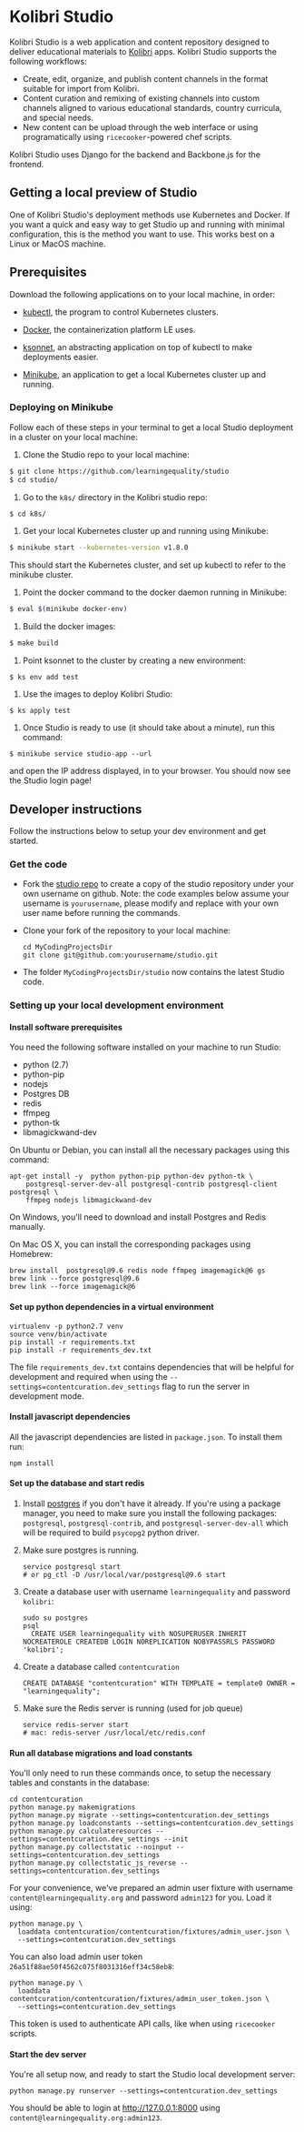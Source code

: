 # Kolibri Studio

Kolibri Studio is a web application and content repository designed to deliver
educational materials to [Kolibri](http://learningequality.org/kolibri/) apps.
Kolibri Studio supports the following workflows:
  - Create, edit, organize, and publish content channels in the format suitable
    for import from Kolibri.
  - Content curation and remixing of existing channels into custom channels 
    aligned to various educational standards, country curricula, and special needs.
  - New content can be upload through the web interface or using programatically
    using `ricecooker`-powered chef scripts.

Kolibri Studio uses Django for the backend and Backbone.js for the frontend.


## Getting a local preview of Studio

One of Kolibri Studio's deployment methods use Kubernetes and Docker. If you want a 
quick and easy way to get Studio up and running with minimal configuration,
this is the method you want to use. This works best on a Linux or MacOS machine.

## Prerequisites

Download the following applications on to your local machine, in order:

- [kubectl](https://kubernetes.io/docs/tasks/tools/install-kubectl/), the program 
to control Kubernetes clusters.

- [Docker](https://docs.docker.com/install/), the containerization platform LE uses.

- [ksonnet](https://ksonnet.io/#get-started), an abstracting application on top
  of kubectl to make deployments easier.

- [Minikube](https://github.com/kubernetes/minikube#installation), an 
application to get a local Kubernetes cluster up and running.


### Deploying on Minikube

Follow each of these steps in your terminal to get a local Studio deployment 
in a cluster on your local machine:

  1. Clone the Studio repo to your local machine:
  

  ```bash
  $ git clone https://github.com/learningequality/studio
  $ cd studio/
  ```
  
  1. Go to the `k8s/` directory in the Kolibri studio repo:

  ```bash
  $ cd k8s/
  ```

  1. Get your local Kubernetes cluster up and running using Minikube:
  
  ```bash
  $ minikube start --kubernetes-version v1.8.0
  ```
  
  This should start the Kubernetes cluster, and set up kubectl to 
  refer to the minikube cluster.
  
  1. Point the docker command to the docker daemon running in Minikube:

  ```bash
  $ eval $(minikube docker-env)
  ```
  
  1. Build the docker images:

  ```bash
  $ make build
  ```
  
  1. Point ksonnet to the cluster by creating a new environment:

  ```
  $ ks env add test
  ```

  1. Use the images to deploy Kolibri Studio:
  
  ```
  $ ks apply test
  ```
  
  1. Once Studio is ready to use (it should take about a minute), run this command:
  
  ```
  $ minikube service studio-app --url
  ```
  
  and open the IP address displayed, in to your browser. You should now see the Studio login page!
  


## Developer instructions

Follow the instructions below to setup your dev environment and get started.


### Get the code

  - Fork the [studio repo](https://github.com/learningequality/studio) to create
    a copy of the studio repository under your own username on github.
    Note: the code examples below assume your username is `yourusername`, please
    modify and replace with your own user name before running the commands.

  - Clone your fork of the repository to your local machine:
         
        cd MyCodingProjectsDir
        git clone git@github.com:yourusername/studio.git

  - The folder `MyCodingProjectsDir/studio` now contains the latest Studio code.



### Setting up your local development environment

#### Install software prerequisites

You need the following software installed on your machine to run Studio:
  - python (2.7)
  - python-pip
  - nodejs
  - Postgres DB
  - redis
  - ffmpeg
  - python-tk
  - libmagickwand-dev


On Ubuntu or Debian, you can install all the necessary packages using this command:

    apt-get install -y  python python-pip python-dev python-tk \
        postgresql-server-dev-all postgresql-contrib postgresql-client postgresql \
        ffmpeg nodejs libmagickwand-dev

On Windows, you'll need to download and install Postgres and Redis manually.

On Mac OS X, you can install the corresponding packages using Homebrew:

    brew install  postgresql@9.6 redis node ffmpeg imagemagick@6 gs
    brew link --force postgresql@9.6
    brew link --force imagemagick@6



#### Set up python dependencies in a virtual environment

    virtualenv -p python2.7 venv
    source venv/bin/activate
    pip install -r requirements.txt
    pip install -r requirements_dev.txt

The file `requirements_dev.txt` contains dependencies that will be helpful for
development and required when using the `--settings=contentcuration.dev_settings`
flag to run the server in development mode.


#### Install javascript dependencies

All the javascript dependencies are listed in `package.json`. To install them run:

    npm install



#### Set up the database and start redis

  1. Install [postgres](https://www.postgresql.org/download/) if you don't have
     it already. If you're using a package manager, you need to make sure you install
     the following packages: `postgresql`, `postgresql-contrib`, and `postgresql-server-dev-all`
     which will be required to build `psycopg2` python driver.

  2. Make sure postgres is running. 
     
         service postgresql start
         # or pg_ctl -D /usr/local/var/postgresql@9.6 start
     
  3. Create a database user with username `learningequality` and password `kolibri`:
     
         sudo su postgres
         psql
           CREATE USER learningequality with NOSUPERUSER INHERIT NOCREATEROLE CREATEDB LOGIN NOREPLICATION NOBYPASSRLS PASSWORD 'kolibri';

  4. Create a database called `contentcuration`
     
         CREATE DATABASE "contentcuration" WITH TEMPLATE = template0 OWNER = "learningequality";

  5. Make sure the Redis server is running (used for job queue)

         service redis-server start
         # mac: redis-server /usr/local/etc/redis.conf



#### Run all database migrations and load constants

You'll only need to run these commands once, to setup the necessary tables and
constants in the database:

    cd contentcuration
    python manage.py makemigrations
    python manage.py migrate --settings=contentcuration.dev_settings
    python manage.py loadconstants --settings=contentcuration.dev_settings
    python manage.py calculateresources --settings=contentcuration.dev_settings --init
    python manage.py collectstatic --noinput --settings=contentcuration.dev_settings
    python manage.py collectstatic_js_reverse --settings=contentcuration.dev_settings

For your convenience, we've prepared an admin user fixture with username 
`content@learningequality.org` and password `admin123` for you. Load it using:

    python manage.py \
      loaddata contentcuration/contentcuration/fixtures/admin_user.json \
      --settings=contentcuration.dev_settings

You can also load admin user token `26a51f88ae50f4562c075f8031316eff34c58eb8`:

    python manage.py \
      loaddata contentcuration/contentcuration/fixtures/admin_user_token.json \
      --settings=contentcuration.dev_settings

This token is used to authenticate API calls, like when using `ricecooker` scripts.


#### Start the dev server

You're all setup now, and ready to start the Studio local development server:

    python manage.py runserver --settings=contentcuration.dev_settings

You should be able to login at http://127.0.0.1:8000 using `content@learningequality.org:admin123`.
